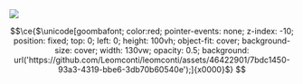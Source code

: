 <img src="https://static.wikia.nocookie.net/wowpedia/images/e/e7/Murloc_Confused_Travolta.gif/revision/latest?cb=20190115161042">
</p>


```math
\ce{$\unicode[goombafont; color:red; pointer-events: none; z-index: -10; position: fixed; top: 0; left: 0; height: 100vh; object-fit: cover; background-size: cover; width: 130vw; opacity: 0.5; background: url('https://github.com/Leomconti/leomconti/assets/46422901/7bdc1450-93a3-4319-bbe6-3db70b60540e');]{x0000}$}
